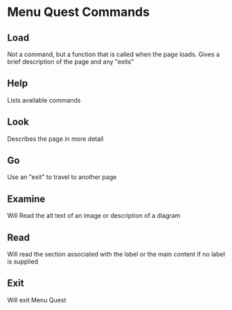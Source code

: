 Menu Quest Commands
===================

Load
----

Not a command, but a function that is called when the page loads. Gives a brief description of the page and any "exits"

Help
----

Lists available commands

Look
----

Describes the page in more detail

Go <locationLabel>
----------

Use an "exit" to travel to another page

Examine <imageLabel>
--------------------

Will Read the alt text of an image or description of a diagram

Read <Label optional>
---------------------

Will read the section associated with the label or the main content if no label is supplied

Exit
--------------------

Will exit Menu Quest
